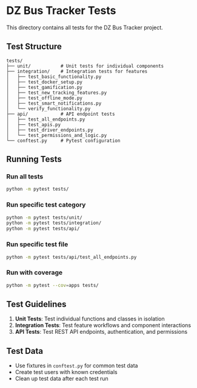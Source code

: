 # DZ Bus Tracker Tests

This directory contains all tests for the DZ Bus Tracker project.

## Test Structure

```
tests/
├── unit/           # Unit tests for individual components
├── integration/    # Integration tests for features
│   ├── test_basic_functionality.py
│   ├── test_docker_setup.py
│   ├── test_gamification.py
│   ├── test_new_tracking_features.py
│   ├── test_offline_mode.py
│   ├── test_smart_notifications.py
│   └── verify_functionality.py
├── api/            # API endpoint tests
│   ├── test_all_endpoints.py
│   ├── test_apis.py
│   ├── test_driver_endpoints.py
│   └── test_permissions_and_logic.py
└── conftest.py     # Pytest configuration
```

## Running Tests

### Run all tests
```bash
python -m pytest tests/
```

### Run specific test category
```bash
python -m pytest tests/unit/
python -m pytest tests/integration/
python -m pytest tests/api/
```

### Run specific test file
```bash
python -m pytest tests/api/test_all_endpoints.py
```

### Run with coverage
```bash
python -m pytest --cov=apps tests/
```

## Test Guidelines

1. **Unit Tests**: Test individual functions and classes in isolation
2. **Integration Tests**: Test feature workflows and component interactions
3. **API Tests**: Test REST API endpoints, authentication, and permissions

## Test Data

- Use fixtures in `conftest.py` for common test data
- Create test users with known credentials
- Clean up test data after each test run